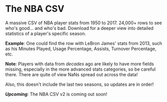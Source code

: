# The NBA CSV

A massive CSV of NBA player stats from 1950 to 2017. 24,000+ rows to see who's good... and who's bad.
Download for a deeper view into detailed statistics of a player's specific season.

**Example**: One could find the row with LeBron James' stats from 2013, such as his Minutes Played, Usage Percentage, Assists, Turnover Percentage, etc.

**Note**: Players with data from *decades* ago are likely to have more fields missing, especially in the more advanced stats categories, so be careful there. There are quite of view NaNs spread out across the data!

Also, this doesn't include the last two seasons, so updates are in order!

***Upcoming***: The NBA CSV v2 is coming out soon!   

